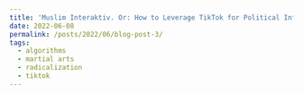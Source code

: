 ```yaml
---
title: 'Muslim Interaktiv. Or: How to Leverage TikTok for Political Influence'
date: 2022-06-08
permalink: /posts/2022/06/blog-post-3/
tags:
  - algorithms
  - martial arts
  - radicalization
  - tiktok
---
```



